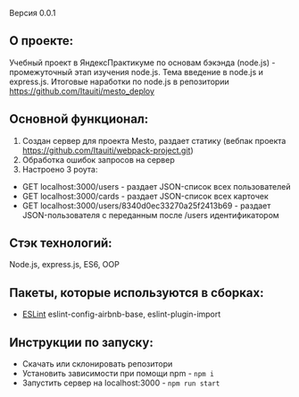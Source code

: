 Версия 0.0.1

## О проекте:
Учебный проект в ЯндексПрактикуме по основам бэкэнда (node.js) - промежуточный этап изучения node.js.
Тема введение в node.js и express.js.
Итоговые наработки по node.js в репозитории https://github.com/Itauiti/mesto_deploy 

## Основной функционал: 
1. Создан сервер для проекта Mesto, раздает статику (вебпак проекта https://github.com/Itauiti/webpack-project.git)
2. Обработка ошибок запросов на сервер
3. Настроено 3 роута: 
- GET localhost:3000/users - раздает JSON-список всех пользователей
- GET localhost:3000/cards - раздает JSON-список всех карточек
- GET localhost:3000/users/8340d0ec33270a25f2413b69 - раздает JSON-пользователя с переданным после /users идентификатором

## Стэк технологий:
Node.js, express.js, ES6, OOP

## Пакеты, которые используются в сборках:
- [ESLint](https://www.npmjs.com/package/eslint)
eslint-config-airbnb-base, eslint-plugin-import

## Инструкции по запуску:
- Скачать или склонировать репозитори
- Установить зависимости при помощи npm - `npm i`
- Запустить сервер на localhost:3000 - `npm run start`

